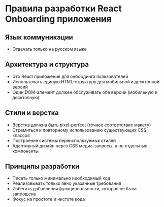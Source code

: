 # Правила разработки React Onboarding приложения

## Язык коммуникации
- Отвечать только на русском языке

## Архитектура и структура
- Это React приложение для онбординга пользователей
- Использовать единую HTML-структуру для мобильной и десктопной версий
- Один DOM-элемент должен обслуживать обе версии (мобильную и десктопную)

## Стили и верстка
- Верстка должна быть pixel-perfect (точное соответствие макету)
- Стремиться к повторному использованию существующих CSS классов
- Построение системы переиспользуемых стилей
- Адаптивный дизайн через CSS медиа-запросы, а не отдельные компоненты

## Принципы разработки
- Писать только минимально необходимый код
- Реализовывать только явно указанные требования
- Избегать добавления функциональности, которая не была запрошена
- Фокус на простоте и чистоте кода